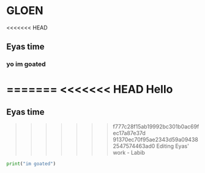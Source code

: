# GLOEN

<<<<<<< HEAD
## Eyas time

### yo im goated 
=======
<<<<<<< HEAD
Hello
=======
## Eyas time
>>>>>>> f777c28f15ab19992bc301b0ac69fec17a87e37d
>>>>>>> 91370ec70f95ae2343d59a094382547574463ad0
 Editing Eyas' work - Labib

```python
print("im goated")
```